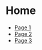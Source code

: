 # Home

- [Page 1](/playground/markdown/version-1/page-one/)
- [Page 2](/playground/markdown/version-1/page-two/)
- [Page 3](/playground/markdown/version-1/page-three/)